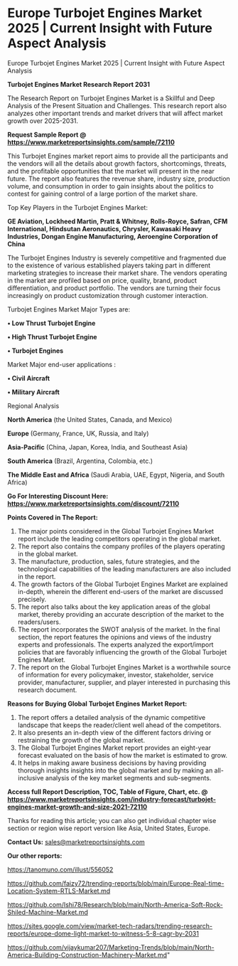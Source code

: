 # Europe Turbojet Engines Market 2025 | Current Insight with Future Aspect Analysis
Europe Turbojet Engines Market 2025 | Current Insight with Future Aspect Analysis

<strong>Turbojet Engines Market Research Report 2031</strong>

The Research Report on Turbojet Engines Market is a Skillful and Deep Analysis of the Present Situation and Challenges. This research report also analyzes other important trends and market drivers that will affect market growth over 2025-2031.

<strong>Request Sample Report @ <a href=https://www.marketreportsinsights.com/sample/72110>https://www.marketreportsinsights.com/sample/72110</a></strong>

This Turbojet Engines market report aims to provide all the participants and the vendors will all the details about growth factors, shortcomings, threats, and the profitable opportunities that the market will present in the near future. The report also features the revenue share, industry size, production volume, and consumption in order to gain insights about the politics to contest for gaining control of a large portion of the market share.

Top Key Players in the Turbojet Engines Market:

<strong>GE Aviation, Lockheed Martin, Pratt & Whitney, Rolls-Royce, Safran, CFM International, Hindsutan Aeronautics, Chrysler, Kawasaki Heavy Industries, Dongan Engine Manufacturing, Aeroengine Corporation of China</strong>

The Turbojet Engines Industry is severely competitive and fragmented due to the existence of various established players taking part in different marketing strategies to increase their market share. The vendors operating in the market are profiled based on price, quality, brand, product differentiation, and product portfolio. The vendors are turning their focus increasingly on product customization through customer interaction.

Turbojet Engines Market Major Types are:

<strong>• Low Thrust Turbojet Engine

• High Thrust Turbojet Engine

• Turbojet Engines</strong>

Market Major end-user applications :

<strong>• Civil Aircraft

• Military Aircraft</strong>

Regional Analysis

</u><strong><b>North America</b></strong> (the United States, Canada, and Mexico)

<strong><b>Europe </b></strong>(Germany, France, UK, Russia, and Italy)

<strong><b>Asia-Pacific</b></strong> (China, Japan, Korea, India, and Southeast Asia)

<strong><b>South America</b></strong> (Brazil, Argentina, Colombia, etc.)

<strong><b>The Middle East and Africa</b></strong> (Saudi Arabia, UAE, Egypt, Nigeria, and South Africa)

<strong>Go For Interesting Discount Here: <a href=https://www.marketreportsinsights.com/discount/72110>https://www.marketreportsinsights.com/discount/72110</a></strong>

<strong>Points Covered in The Report:</strong>
<ol>
  <li>The major points considered in the Global Turbojet Engines Market report include the leading competitors operating in the global market.</li>
  <li>The report also contains the company profiles of the players operating in the global market.</li>
  <li>The manufacture, production, sales, future strategies, and the technological capabilities of the leading manufacturers are also included in the report.</li>
  <li>The growth factors of the Global Turbojet Engines Market are explained in-depth, wherein the different end-users of the market are discussed precisely.</li>
  <li>The report also talks about the key application areas of the global market, thereby providing an accurate description of the market to the readers/users.</li>
  <li>The report incorporates the SWOT analysis of the market. In the final section, the report features the opinions and views of the industry experts and professionals. The experts analyzed the export/import policies that are favorably influencing the growth of the Global Turbojet Engines Market.</li>
  <li>The report on the Global Turbojet Engines Market is a worthwhile source of information for every policymaker, investor, stakeholder, service provider, manufacturer, supplier, and player interested in purchasing this research document.</li>
</ol>
<strong>Reasons for Buying Global Turbojet Engines Market Report:</strong>

<ol>
  <li>The report offers a detailed analysis of the dynamic competitive landscape that keeps the reader/client well ahead of the competitors.</li>
  <li>It also presents an in-depth view of the different factors driving or restraining the growth of the global market.</li>
  <li>The Global Turbojet Engines Market report provides an eight-year forecast evaluated on the basis of how the market is estimated to grow.</li>
  <li>It helps in making aware business decisions by having providing thorough insights insights into the global market and by making an all-inclusive analysis of the key market segments and sub-segments.</li>
</ol>
<strong>Access full Report Description, TOC, Table of Figure, Chart, etc. @ <a href=https://www.marketreportsinsights.com/industry-forecast/turbojet-engines-market-growth-and-size-2021-72110>https://www.marketreportsinsights.com/industry-forecast/turbojet-engines-market-growth-and-size-2021-72110</a></strong>


Thanks for reading this article; you can also get individual chapter wise section or region wise report version like Asia, United States, Europe.

<strong>Contact Us:</strong>
sales@marketreportsinsights.com

<strong>Our other reports:</strong>

<a href=https://tanomuno.com/illust/556052>https://tanomuno.com/illust/556052</a>

<a href=https://github.com/faizy72/trending-reports/blob/main/Europe-Real-time-Location-System-RTLS-Market.md>https://github.com/faizy72/trending-reports/blob/main/Europe-Real-time-Location-System-RTLS-Market.md</a>

<a href=https://github.com/Ishi78/Research/blob/main/North-America-Soft-Rock-Shiled-Machine-Market.md>https://github.com/Ishi78/Research/blob/main/North-America-Soft-Rock-Shiled-Machine-Market.md</a>

<a href=https://sites.google.com/view/market-tech-radars/trending-research-reports/europe-dome-light-market-to-witness-5-8-cagr-by-2031>https://sites.google.com/view/market-tech-radars/trending-research-reports/europe-dome-light-market-to-witness-5-8-cagr-by-2031</a>

<a href=https://github.com/vijaykumar207/Marketing-Trends/blob/main/North-America-Building-Construction-Machinery-Market.md>https://github.com/vijaykumar207/Marketing-Trends/blob/main/North-America-Building-Construction-Machinery-Market.md</a>"
